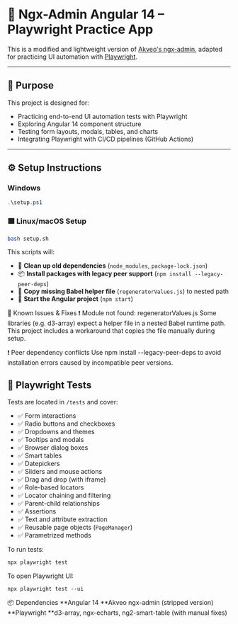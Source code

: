 # 🧪 Ngx-Admin Angular 14 – Playwright Practice App

This is a modified and lightweight version of [Akveo's ngx-admin](https://github.com/akveo/ngx-admin), adapted for practicing UI automation with [Playwright](https://playwright.dev/).

---

## 🚀 Purpose

This project is designed for:

- Practicing end-to-end UI automation tests with Playwright
- Exploring Angular 14 component structure
- Testing form layouts, modals, tables, and charts
- Integrating Playwright with CI/CD pipelines (GitHub Actions)

---

## ⚙️ Setup Instructions

### Windows

```powershell
.\setup.ps1
```

### 🟩 Linux/macOS Setup

```bash
bash setup.sh
```

This scripts will:

- 🧹 **Clean up old dependencies** (`node_modules`, `package-lock.json`)
- 📦 **Install packages with legacy peer support** (`npm install --legacy-peer-deps`)
- 🔗 **Copy missing Babel helper file** (`regeneratorValues.js`) to nested path
- 🚀 **Start the Angular project** (`npm start`)

🧩 Known Issues & Fixes
❗ Module not found: regeneratorValues.js
Some libraries (e.g. d3-array) expect a helper file in a nested Babel runtime path. This project includes a workaround that copies the file manually during setup.

❗ Peer dependency conflicts
Use npm install --legacy-peer-deps to avoid installation errors caused by incompatible peer versions.

## 🧪 Playwright Tests

Tests are located in `/tests` and cover:

- ✅ Form interactions  
- ✅ Radio buttons and checkboxes  
- ✅ Dropdowns and themes  
- ✅ Tooltips and modals  
- ✅ Browser dialog boxes  
- ✅ Smart tables  
- ✅ Datepickers  
- ✅ Sliders and mouse actions  
- ✅ Drag and drop (with iframe)  
- ✅ Role-based locators   
- ✅ Locator chaining and filtering  
- ✅ Parent-child relationships  
- ✅ Assertions  
- ✅ Text and attribute extraction  
- ✅ Reusable page objects (`PageManager`)  
- ✅ Parametrized methods

To run tests:
```bash
npx playwright test
```
To open Playwright UI:
```
npx playwright test --ui
```
📦 Dependencies
**Angular 14
**Akveo ngx-admin (stripped version)
**Playwright
**d3-array, ngx-echarts, ng2-smart-table (with manual fixes)